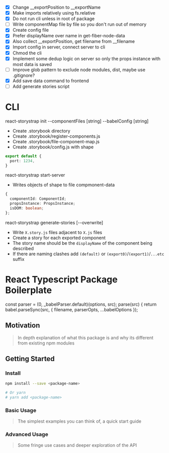 - [x] Change __exportPosition to __exportName
- [x] Make imports relatively using fs.relative
- [x] Do not run cli unless in root of package
- [ ] Write componentMap file by file so you don't run out of memory
- [x] Create config file
- [x] Prefer displayName over name in get-fiber-node-data
- [x] Also collect __exportPosition, get filename from __filename
- [x] Import config in server, connect server to cli
- [x] Chmod the cli
- [x] Implement some dedup logic on server so only the props instance with most data is saved
- [ ] Improve glob pattern to exclude node modules, dist, maybe use .gitignore?
- [x] Add save data command to frontend
- [ ] Add generate stories script

# CLI

react-storystrap init --componentFiles [string] --babelConfig [string] 

- Create .storybook directory
- Create .storybook/register-components.js
- Create .storybook/file-component-map.js
- Create .storybook/config.js with shape

```ts
export default {
  port: 1234,
}
```

react-storystrap start-server

- Writes objects of shape to file compmonent-data

```ts
{
  componentId: ComponentId;
  propsInstance: PropsInstance;
  isDOM: boolean;
};
```

react-storystrap generate-stories [--overwrite]

- Write `X.story.js` files adjacent to `X.js` files
- Create a story for each exported component
- The story name should be the `displayName` of the component being described
- If there are naming clashes add `(default)` or `(export0)`/`(export1)`/`...etc` suffix



# React Typescript Package Boilerplate

  const parser = (0, _babelParser.default)(options, src);
    parse(src) {
      return babel.parseSync(src, {
        filename,
        parserOpts,
        ...babelOptions
      });
## Motivation

> In depth explanation of what this package is and why its different from existing npm modules

## Getting Started

### Install

```bash
npm install --save <package-name>

# Or yarn
# yarn add <package-name>
```

### Basic Usage

> The simplest examples you can think of, a quick start guide

### Advanced Usage

> Some fringe use cases and deeper exploration of the API
